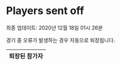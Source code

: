 # Players sent off
최종 업데이트: 2020년 12월 18일 01시 26분


경기 중 오류가 발생하는 경우 자동으로 퇴장됩니다.


| 퇴장된 참가자 |
|:---:|